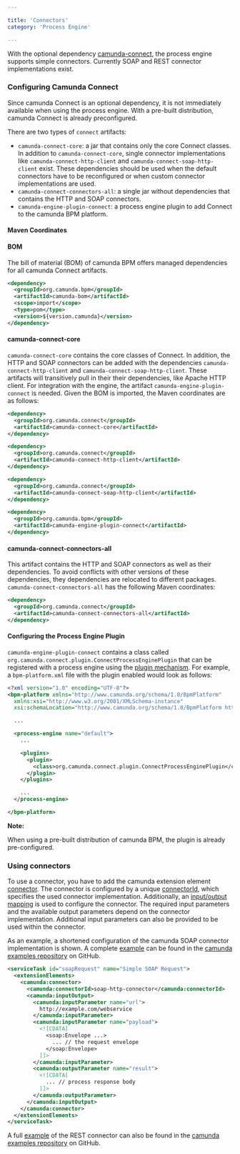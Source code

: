 ```yaml
---

title: 'Connectors'
category: 'Process Engine'

---
```


With the optional dependency [camunda-connect][github], the process engine supports simple
connectors. Currently SOAP and REST connector implementations exist.

### Configuring Camunda Connect

Since camunda Connect is an optional dependency, it is not immediately available when using the process engine. With a pre-built distribution, camunda Connect is already preconfigured.

There are two types of `connect` artifacts:

* `camunda-connect-core`: a jar that contains only the core Connect classes. In addition to `camunda-connect-core`, single connector implementations like `camunda-connect-http-client` and `camunda-connect-soap-http-client` exist. These dependencies should be used when the default connectors have to be reconfigured or when custom connector implementations are used.
* `camunda-connect-connectors-all`: a single jar without dependencies that contains the HTTP and SOAP connectors.
* `camunda-engine-plugin-connect`: a process engine plugin to add Connect to the camunda BPM platform.

#### Maven Coordinates

#### BOM

The bill of material (BOM) of camunda BPM offers managed dependencies for all camunda Connect artifacts.

```xml
<dependency>
  <groupId>org.camunda.bpm</groupId>
  <artifactId>camunda-bom</artifactId>
  <scope>import</scope>
  <type>pom</type>
  <version>${version.camunda}</version>
</dependency>
```

#### camunda-connect-core

`camunda-connect-core` contains the core classes of Connect. In addition, the HTTP and SOAP connectors can be added with the dependencies `camunda-connect-http-client` and `camunda-connect-soap-http-client`. These artifacts will transitively pull in their their dependencies, like Apache HTTP client. For integration with the engine, the artifact `camunda-engine-plugin-connect` is needed. Given the BOM is imported, the Maven coordinates are as follows:

```xml
<dependency>
  <groupId>org.camunda.connect</groupId>
  <artifactId>camunda-connect-core</artifactId>
</dependency>
```

```xml
<dependency>
  <groupId>org.camunda.connect</groupId>
  <artifactId>camunda-connect-http-client</artifactId>
</dependency>
```

```xml
<dependency>
  <groupId>org.camunda.connect</groupId>
  <artifactId>camunda-connect-soap-http-client</artifactId>
</dependency>
```

```xml
<dependency>
  <groupId>org.camunda.bpm</groupId>
  <artifactId>camunda-engine-plugin-connect</artifactId>
</dependency>
```

#### camunda-connect-connectors-all

This artifact contains the HTTP and SOAP connectors as well as their dependencies. To avoid conflicts with other versions of these dependencies, they dependencies are relocated to different packages. `camunda-connect-connectors-all` has the following Maven coordinates:

```xml
<dependency>
  <groupId>org.camunda.connect</groupId>
  <artifactId>camunda-connect-connectors-all</artifactId>
</dependency>
```

#### Configuring the Process Engine Plugin

`camunda-engine-plugin-connect` contains a class called `org.camunda.connect.plugin.ConnectProcessEnginePlugin` that can be registered with a process engine using the [plugin mechanism](ref:/guides/user-guide/#process-engine-process-engine-plugins). For example, a `bpm-platform.xml` file with the plugin enabled would look as follows:

```xml
<?xml version="1.0" encoding="UTF-8"?>
<bpm-platform xmlns="http://www.camunda.org/schema/1.0/BpmPlatform"
  xmlns:xsi="http://www.w3.org/2001/XMLSchema-instance"
  xsi:schemaLocation="http://www.camunda.org/schema/1.0/BpmPlatform http://www.camunda.org/schema/1.0/BpmPlatform ">

  ...

  <process-engine name="default">
    ...

    <plugins>
      <plugin>
        <class>org.camunda.connect.plugin.ConnectProcessEnginePlugin</class>
      </plugin>
    </plugins>

    ...
  </process-engine>

</bpm-platform>
```

<div class="alert alert-info">
  <strong>Note:</strong>
  <p>When using a pre-built distribution of camunda BPM, the plugin is already pre-configured.</p>
</div>


### Using connectors

To use a connector, you have to add the camunda extension element [connector][]. The connector is
configured by a unique [connectorId][], which specifies the used connector implementation.
Additionally, an [input/output mapping][iomapping] is used to configure the connector. The required
input parameters and the available output parameters depend on the connector implementation.
Additional input parameters can also be provided to be used within the connector.

As an example, a shortened configuration of the camunda SOAP connector implementation is shown. A
complete [example][example-soap] can be found in the [camunda examples repository][examples] on
GitHub.

```xml
<serviceTask id="soapRequest" name="Simple SOAP Request">
  <extensionElements>
    <camunda:connector>
      <camunda:connectorId>soap-http-connector</camunda:connectorId>
      <camunda:inputOutput>
        <camunda:inputParameter name="url">
          http://example.com/webservice
        </camunda:inputParameter>
        <camunda:inputParameter name="payload">
          <![CDATA[
            <soap:Envelope ...>
              ... // the request envelope
            </soap:Envelope>
          ]]>
        </camunda:inputParameter>
        <camunda:outputParameter name="result">
          <![CDATA[
            ... // process response body
          ]]>
        </camunda:outputParameter>
      </camunda:inputOutput>
    </camunda:connector>
  </extensionElements>
</serviceTask>
```

A full [example][example-rest] of the REST connector can also be found in the
[camunda examples repository][examples] on GitHub.


[github]: https://github.com/camunda/camunda-connect
[connector]: ref:/api-references/bpmn20/#custom-extensions-camunda-extension-elements-camundaconnector
[connectorId]: ref:/api-references/bpmn20/#custom-extensions-camunda-extension-elements-camundaconnectorid
[iomapping]: ref:#process-engine-process-variables-inputoutput-variable-mapping
[example-soap]: https://github.com/camunda/camunda-bpm-examples/tree/master/servicetask/soap-service
[example-rest]: https://github.com/camunda/camunda-bpm-examples/tree/master/servicetask/rest-service
[examples]: https://github.com/camunda/camunda-bpm-examples
